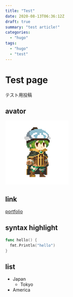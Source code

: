 ```yaml
---
title: "Test"
date: 2020-08-13T06:36:12Z
draft: true
summary: "test article!"
categories: 
  - "hugo"
tags:
  - "hugo"
  - "test"
---
```


# Test page
テスト用投稿

## avator
![](avator.png)

## link
[portfolio](https://fukkatsuso.github.io/portfolio/)

## syntax highlight
```go
func hello() {
  fmt.Println("hello")
}
```

## list
- Japan
  - Tokyo
- America